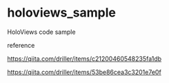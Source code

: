# holoviews_sample

HoloViews code sample

reference

https://qiita.com/driller/items/c21200460548235fa1db 

https://qiita.com/driller/items/53be86cea3c3201e7e0f
